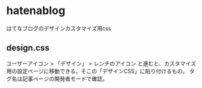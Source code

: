 # hatenablog
はてなブログのデザインカスタマイズ用css

## design.css
ユーザーアイコン > 「デザイン」 > レンチのアイコン と進むと、カスタマイズ用の設定ページに移動できる。そこの「デザインCSS」に貼り付けるもの。
タグ名は記事ページの開発者モードで確認。
